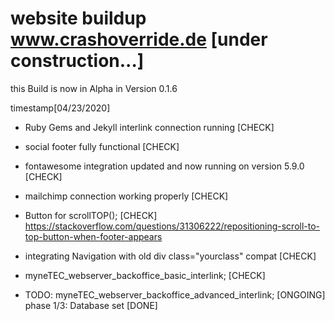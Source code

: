 # website buildup www.crashoverride.de [under construction...]

this Build is now in Alpha in Version 0.1.6

timestamp[04/23/2020]

- Ruby Gems and Jekyll interlink connection running [CHECK]

- social footer fully functional [CHECK]

- fontawesome integration updated and now running on version 5.9.0 [CHECK]

- mailchimp connection working properly [CHECK]

- Button for scrollTOP(); [CHECK]
https://stackoverflow.com/questions/31306222/repositioning-scroll-to-top-button-when-footer-appears

- integrating Navigation with old div class="yourclass" compat [CHECK]

- myneTEC_webserver_backoffice_basic_interlink; [CHECK]
- TODO: myneTEC_webserver_backoffice_advanced_interlink; [ONGOING] phase 1/3: Database set [DONE]


